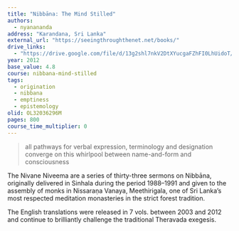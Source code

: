 ```yaml
---
title: "Nibbāna: The Mind Stilled"
authors:
  - nyanananda
address: "Karandana, Sri Lanka"
external_url: "https://seeingthroughthenet.net/books/"
drive_links:
  - "https://drive.google.com/file/d/13g2shl7nkV2DtXYucgaFZhFI0LhUidoT/view?usp=drivesdk"
year: 2012
base_value: 4.8
course: nibbana-mind-stilled
tags:
  - origination
  - nibbana
  - emptiness
  - epistemology
olid: OL32036296M
pages: 800
course_time_multiplier: 0
---
```


> all pathways for verbal expression, terminology and designation converge on this whirlpool between name-and-form and consciousness

The Nivane Niveema are a series of thirty-three sermons on Nibbāna, originally delivered in Sinhala
during the period 1988–1991 and given to the assembly of monks in Nissaraṇa Vanaya, Meethirigala,
one of Sri Lanka’s most respected meditation monasteries in the strict forest tradition.

The English translations were released in 7 vols. between 2003 and 2012 and continue to brilliantly challenge the traditional Theravada exegesis.

